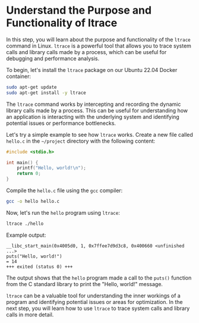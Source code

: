 # Understand the Purpose and Functionality of ltrace

In this step, you will learn about the purpose and functionality of the `ltrace` command in Linux. `ltrace` is a powerful tool that allows you to trace system calls and library calls made by a process, which can be useful for debugging and performance analysis.

To begin, let's install the `ltrace` package on our Ubuntu 22.04 Docker container:

```bash
sudo apt-get update
sudo apt-get install -y ltrace
```

The `ltrace` command works by intercepting and recording the dynamic library calls made by a process. This can be useful for understanding how an application is interacting with the underlying system and identifying potential issues or performance bottlenecks.

Let's try a simple example to see how `ltrace` works. Create a new file called `hello.c` in the `~/project` directory with the following content:

```c
#include <stdio.h>

int main() {
    printf("Hello, world!\n");
    return 0;
}
```

Compile the `hello.c` file using the `gcc` compiler:

```bash
gcc -o hello hello.c
```

Now, let's run the `hello` program using `ltrace`:

```bash
ltrace ./hello
```

Example output:

```
__libc_start_main(0x4005d0, 1, 0x7ffee7d9d3c8, 0x400660 <unfinished ...>
puts("Hello, world!")                                                                                                                    = 14
+++ exited (status 0) +++
```

The output shows that the `hello` program made a call to the `puts()` function from the C standard library to print the "Hello, world!" message.

`ltrace` can be a valuable tool for understanding the inner workings of a program and identifying potential issues or areas for optimization. In the next step, you will learn how to use `ltrace` to trace system calls and library calls in more detail.
